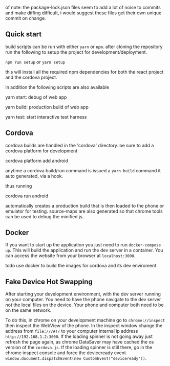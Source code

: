 
of note: the package-lock.json files seem to add a lot of noise to commits and make diffing difficult, i would suggest these files get their own unique commit on change.

## Quick start

build scripts can be run with either `yarn` or `npm`. after cloning the repository run the following to setup the project for development/deployment.

`npm run setup` or `yarn setup`

this will install all the required npm dependencies for both the react project and the cordova project.

in addition the following scripts are also available

yarn start: debug of web app

yarn build: production build of web app

yarn test: start interactive test harness

## Cordova

cordova builds are handled in the 'cordova' directory.
be sure to add a cordova platform for development

cordova platform add android

anytime a cordova build/run command is issued a `yarn build` command it auto generated, via a hook.

thus running

cordova run android

automatically creates a production build that is then loaded to the phone or emulator for testing. source-maps are also generated so that chrome tools can be used to debug the minified js.

## Docker

If you want to start up the application you just need to run `docker-compose up`.
This will build the application and run the dev server in a container.
You can access the website from your browser at `localhost:3000`.

todo use docker to build the images for cordova and its dev enviroment

## Fake Device Hot Swapping

After starting your development environment, with the dev server running on your computer.
You need to have the phone navigate to the dev server not the local files on the device.
Your phone and computer both need to be on the same network.

To do this, in chrome on your development machine go to `chrome://inspect` then inspect the WebView of the phone.
In the inspect window change the address from `file:///#!/` to your computer internal ip address `http://192.168.1.2:3000`.
If the loading spinner is not going away just refresh the page again, as chrome DataSaver may have cached the os version of the `cordova.js`.
If the loading spinner is still there, go in the chrome inspect console and force the deviceready event `window.document.dispatchEvent(new CustomEvent("deviceready"))`.
